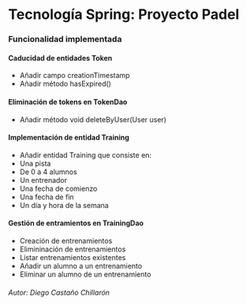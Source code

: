 # Tecnología Spring: Proyecto Padel

### Funcionalidad implementada

#### Caducidad de entidades Token
* Añadir campo creationTimestamp
* Añadir método hasExpired()

#### Eliminación de tokens en TokenDao
* Añadir método void deleteByUser(User user)

#### Implementación de entidad Training
* Añadir entidad Training que consiste en:
 * Una pista
 * De 0 a 4 alumnos
 * Un entrenador
 * Una fecha de comienzo
 * Una fecha de fin
 * Un día y hora de la semana

#### Gestión de entramientos en TrainingDao
* Creación de entrenamientos
* Elimininación de entrenamientos
* Listar entrenamientos existentes
* Añadir un alumno a un entrenamiento
* Eliminar un alumno de un entrenamiento
 
###### Autor: Diego Castaño Chillarón
